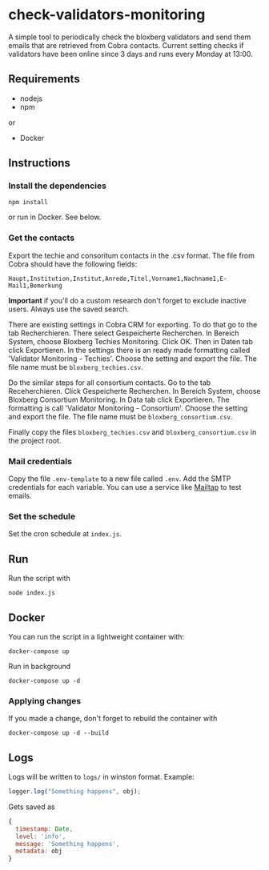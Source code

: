 # check-validators-monitoring

A simple tool to periodically check the bloxberg validators and send them emails that are retrieved from Cobra contacts. Current setting checks if validators have been online since 3 days and runs every Monday at 13:00.

## Requirements

- nodejs
- npm

or

- Docker

## Instructions

### Install the dependencies

```
npm install
```

or run in Docker. See below.

### Get the contacts

Export the techie and consoritum contacts in the .csv format. The file from Cobra should have the following fields:

```
Haupt,Institution,Institut,Anrede,Titel,Vorname1,Nachname1,E-Mail1,Bemerkung
```

**Important** if you'll do a custom research don't forget to exclude inactive users. Always use the saved search.

There are existing settings in Cobra CRM for exporting. To do that go to the tab Recherchieren. There select Gespeicherte Recherchen. In Bereich System, choose Bloxberg Techies Monitoring. Click OK. Then in Daten tab click Exportieren. In the settings there is an ready made formatting called 'Validator Monitoring - Techies'. Choose the setting and export the file. The file name must be `bloxberg_techies.csv`.

Do the similar steps for all consortium contacts. Go to the tab Receherchieren. Click Gespeicherte Recherchen. In Bereich System, choose Bloxberg Consortium Monitoring. In Data tab click Exportieren. The formatting is call 'Validator Monitoring - Consortium'. Choose the setting and export the file. The file name must be `bloxberg_consortium.csv`.

Finally copy the files `bloxberg_techies.csv` and `bloxberg_consortium.csv` in the project root.

### Mail credentials

Copy the file `.env-template` to a new file called `.env`. Add the SMTP credentials for each variable. You can use a service like [Mailtap](https://mailtrap.io/) to test emails.

### Set the schedule

Set the cron schedule at `index.js`.

## Run

Run the script with

```
node index.js
```

## Docker

You can run the script in a lightweight container with:

```
docker-compose up
```

Run in background

```
docker-compose up -d
```

### Applying changes

If you made a change, don't forget to rebuild the container with

```
docker-compose up -d --build
```

## Logs

Logs will be written to `logs/` in winston format. Example:

```javascript
logger.log("Something happens", obj);
```

Gets saved as

```js
{
  timestamp: Date,
  level: 'info',
  message: 'Something happens',
  metadata: obj
}
```
